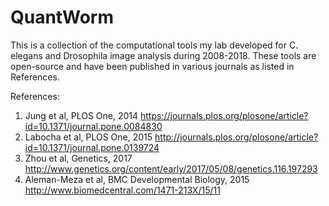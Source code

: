 # QuantWorm
This is a collection of the computational tools my lab developed for C. elegans and Drosophila image analysis during 2008-2018. These tools are open-source and have been published in various journals as listed in References. 

References:
1. Jung et al, PLOS One, 2014 https://journals.plos.org/plosone/article?id=10.1371/journal.pone.0084830
2. Labocha et al, PLOS One, 2015 http://journals.plos.org/plosone/article?id=10.1371/journal.pone.0139724
3. Zhou et al, Genetics, 2017 http://www.genetics.org/content/early/2017/05/08/genetics.116.197293
4. Aleman-Meza et al, BMC Developmental Biology, 2015 http://www.biomedcentral.com/1471-213X/15/11

